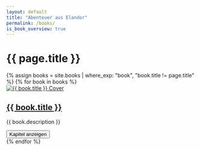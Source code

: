 ```yaml
---
layout: default
title: "Abenteuer aus Elandor"
permalink: /books/
is_book_overview: true
---
```


<h1>{{ page.title }}</h1>

<div class="books-grid">
    {% assign books = site.books | where_exp: "book", "book.title != page.title" %}
    {% for book in books %}
    <div class="book-card">
        <a href="{{ book.url | relative_url }}">
            <img src="{{ book.cover_image | relative_url }}" alt="{{ book.title }} Cover" class="book-card-cover">
            <h2>{{ book.title }}</h2>
        </a>
        <p>{{ book.description }}</p>
        <button class="toggle-chapters" data-book-title="{{ book.title }}">Kapitel anzeigen</button>
        <ul class="chapters-list" style="display: none;">
            {% assign book_chapters = site.chapters | where:"book", book.title %}
            {% for chapter in book_chapters %}
            <li><a href="{{ chapter.url | relative_url }}">{{ chapter.title }}</a></li>
            {% endfor %}
        </ul>
    </div>
    {% endfor %}
</div>

<!-- JavaScript für das Ausklappen der Kapitel -->
<script>
    document.addEventListener('DOMContentLoaded', function() {
        const toggleButtons = document.querySelectorAll('.toggle-chapters');
        toggleButtons.forEach(button => {
            button.addEventListener('click', function() {
                const chaptersList = this.nextElementSibling;
                if (chaptersList.style.display === 'none' || chaptersList.style.display === '') {
                    chaptersList.style.display = 'block';
                    this.textContent = 'Kapitel verbergen';
                } else {
                    chaptersList.style.display = 'none';
                    this.textContent = 'Kapitel anzeigen';
                }
            });
        });
    });
</script>
